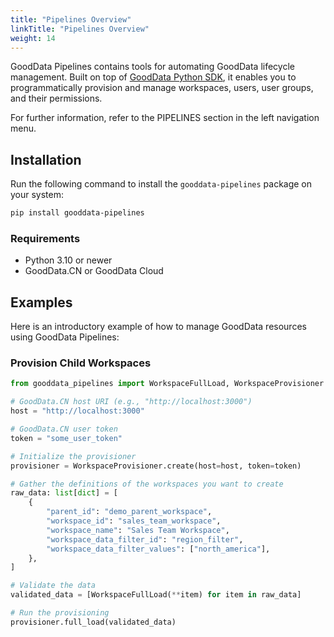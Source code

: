 ```yaml
---
title: "Pipelines Overview"
linkTitle: "Pipelines Overview"
weight: 14
---
```


GoodData Pipelines contains tools for automating GoodData lifecycle management. Built on top of [GoodData Python SDK](https://www.gooddata.com/docs/python-sdk/latest/), it enables you to programmatically provision and manage workspaces, users, user groups, and their permissions.

For further information, refer to the PIPELINES section in the left navigation menu.

## Installation

Run the following command to install the ``gooddata-pipelines`` package on your system:

```bash
pip install gooddata-pipelines
```

### Requirements

- Python 3.10 or newer
- GoodData.CN or GoodData Cloud

## Examples

Here is an introductory example of how to manage GoodData resources using GoodData Pipelines:

### Provision Child Workspaces
```python
from gooddata_pipelines import WorkspaceFullLoad, WorkspaceProvisioner

# GoodData.CN host URI (e.g., "http://localhost:3000")
host = "http://localhost:3000"

# GoodData.CN user token
token = "some_user_token"

# Initialize the provisioner
provisioner = WorkspaceProvisioner.create(host=host, token=token)

# Gather the definitions of the workspaces you want to create
raw_data: list[dict] = [
    {
        "parent_id": "demo_parent_workspace",
        "workspace_id": "sales_team_workspace",
        "workspace_name": "Sales Team Workspace",
        "workspace_data_filter_id": "region_filter",
        "workspace_data_filter_values": ["north_america"],
    },
]

# Validate the data
validated_data = [WorkspaceFullLoad(**item) for item in raw_data]

# Run the provisioning
provisioner.full_load(validated_data)

```
